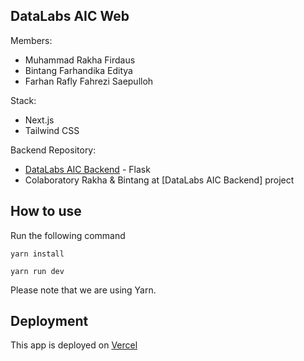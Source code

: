 ## DataLabs AIC Web

Members:

-   Muhammad Rakha Firdaus
-   Bintang Farhandika Editya
-   Farhan Rafly Fahrezi Saepulloh

Stack:

-   Next.js
-   Tailwind CSS

Backend Repository:

-   [DataLabs AIC Backend](https://github.com/bintangeditya/datalabs-aic) - Flask
-   Colaboratory Rakha & Bintang at [DataLabs AIC Backend] project

## How to use

Run the following command

```
yarn install

yarn run dev
```

Please note that we are using Yarn.

## Deployment

This app is deployed on [Vercel](https://vercel.com)
